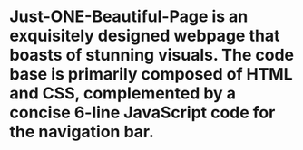 # Just-ONE-Beautiful-Page is an exquisitely designed webpage that boasts of stunning visuals. The code base is primarily composed of HTML and CSS, complemented by a concise 6-line JavaScript code for the navigation bar.
